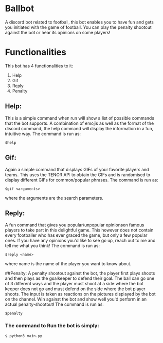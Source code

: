 # Ballbot
A discord bot related to football, this bot enables you to have fun and gets you initiated with the game of football. You can play the penalty shootout against the bot or hear its opinions on some players!

# Functionalities
This bot has 4 functionalities to it:
1. Help
2. Gif 
3. Reply
4. Penalty

## Help:

This is a simple command when run will show a list of possible commands that the bot supports. A combination of emojis as well as the format of the discord command, the help command will display the information in a fun, intuitive way. 
The command is run as:
```
$help
```

## Gif:

Again a simple command that displays GIFs of your favorite players and teams. This uses the TENOR API to obtain the GIFs and is randomised to display different GIFs for common/popular phrases. 
The command is run as:
```
$gif <arguments>
```
where the arguments are the search parameters.

## Reply:

A fun command that gives you popular/unpopular opinionson famous players to take part in this delightful game. This however does not contain every footballer who has ever graced the game, but only a few popular ones. If you have any opinions you'd like to see go up,
reach out to me and tell me what you think!
The command is run as:
```
$reply <name>
```
where name is the name of the player you want to know about.

##Penalty:
A penalty shootout against the bot, the player first plays shoots and then plays as the goalkeeper to defend their goal. The ball can go one of 3 different ways and the player must shoot at a side where the bot keeper does not go and must defend on the side where the bot player shoots.
The input is taken as reactions on the pictures displayed by the bot on the channel. Win against the bot and show well you'd perform in an actual penalty-shootout! 
The command is run as:
```
$penalty
```

### The command to Run the bot is simply: 

```
$ python3 main.py
```

